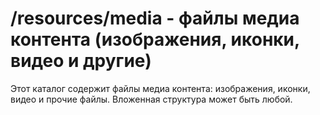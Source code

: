 # /resources/media - файлы медиа контента (изображения, иконки, видео и другие)

Этот каталог содержит файлы медиа контента: изображения, иконки, видео и прочие файлы. Вложенная структура может 
быть любой.